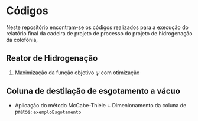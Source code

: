 # Códigos

Neste repositório encontram-se os códigos realizados para a execução do relatório final da cadeira de projeto de processo do projeto de hidrogenação da colofónia,


## Reator de Hidrogenação

1. Maximização da função objetivo $\psi$ com otimização



## Coluna de destilação de esgotamento a vácuo

+ Aplicação do método McCabe-Thiele + Dimenionamento da coluna de pratos: ``exemploEsgotamento``


